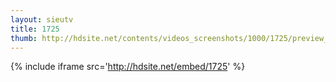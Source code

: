 ```yaml
---
layout: sieutv
title: 1725
thumb: http://hdsite.net/contents/videos_screenshots/1000/1725/preview_360p.mp4.jpg
---
```

{% include iframe src='http://hdsite.net/embed/1725' %}
 
